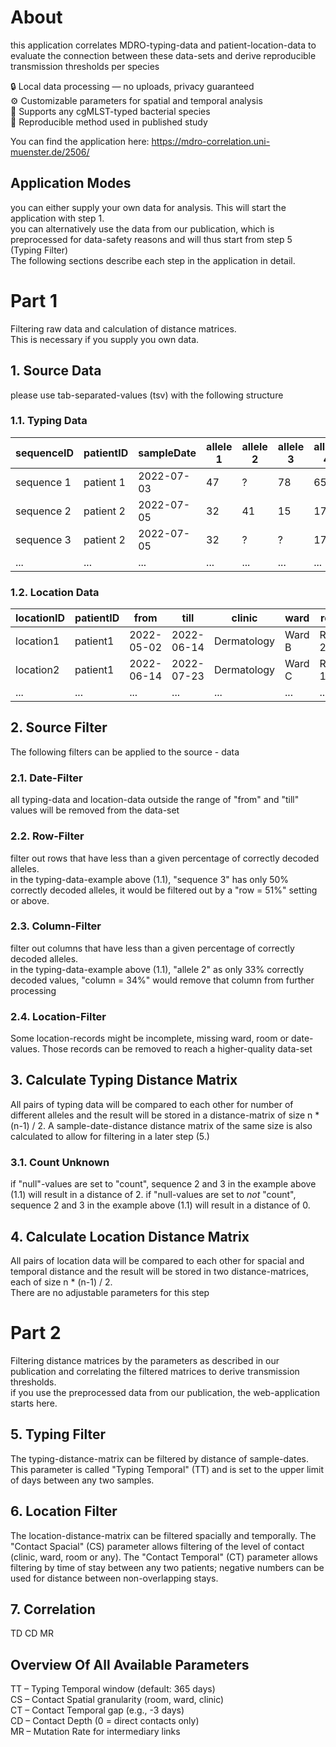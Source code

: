 # About
this application correlates MDRO-typing-data and patient-location-data
to evaluate the connection between these data-sets
and derive reproducible transmission thresholds per species


🔒 Local data processing — no uploads, privacy guaranteed  
⚙️ Customizable parameters for spatial and temporal analysis  
🧫 Supports any cgMLST-typed bacterial species  
🔁 Reproducible method used in published study  

You can find the application here: 
https://mdro-correlation.uni-muenster.de/2506/  


## Application Modes
you can either supply your own data for analysis. This will start the application with step 1.  
you can alternatively use the data from our publication, which is preprocessed for data-safety reasons and will thus start from step 5 (Typing Filter)  
The following sections describe each step in the application in detail.



# Part 1
Filtering raw data and calculation of distance matrices.   
This is necessary if you supply you own data.  

## 1. Source Data 
please use tab-separated-values (tsv) with the following structure

### 1.1. Typing Data
| sequenceID  | patientID  | sampleDate | allele 1 | allele 2 | allele 3 | allele 4 | ... |
| ----------- | ---------- | ---------- | -------- | -------- | -------- | -------- | --- |
| sequence 1  | patient 1  | 2022-07-03 | 47       | ?        | 78       | 65       | ... |
| sequence 2  | patient 2  | 2022-07-05 | 32       | 41       | 15       | 17       | ... |
| sequence 3  | patient 2  | 2022-07-05 | 32       | ?        | ?        | 17       | ... |
| ...         | ...        | ...        | ...      | ...      | ...      | ...      | ... |


### 1.2. Location Data
| locationID | patientID | from | till | clinic | ward | room |
| ---------- | --------- | ---- | ---- | ------ | ---- | ---- |  
| location1  | patient1  | 2022-05-02 | 2022-06-14 | Dermatology | Ward B | Room 23 |
| location2  | patient1  | 2022-06-14 | 2022-07-23 | Dermatology | Ward C | Room 12 |
| ...        | ...       | ...        | ...        | ...         | ...    | ...     |




## 2. Source Filter
The following filters can be applied to the source - data 

### 2.1. Date-Filter
all typing-data and location-data outside the range of "from" and "till" values will be removed from the data-set

### 2.2. Row-Filter
filter out rows that have less than a given percentage of correctly decoded alleles.  
in the typing-data-example above (1.1), "sequence 3" has only 50% correctly decoded alleles, 
it would be filtered out by a "row = 51%" setting or above.

### 2.3. Column-Filter
filter out columns that have less than a given percentage of correctly decoded alleles.  
in the typing-data-example above (1.1), "allele 2" as only 33% correctly decoded values, "column = 34%" would remove that column from further processing


### 2.4. Location-Filter
Some location-records might be incomplete, missing ward, room or date-values. Those records can be removed to reach a higher-quality data-set




## 3. Calculate Typing Distance Matrix
All pairs of typing data will be compared to each other for number of different alleles and the result will be stored in a distance-matrix of size n * (n-1) / 2. A sample-date-distance distance matrix of the same size is also calculated to allow for filtering in a later step (5.)

### 3.1. Count Unknown
if "null"-values are set to "count", sequence 2 and 3 in the example above (1.1) will result in a distance of 2.
if "null-values are set to *not* "count", sequence 2 and 3 in the example above (1.1) will result in a distance of 0.




## 4. Calculate Location Distance Matrix
All pairs of location data will be compared to each other for spacial and temporal distance and the result will be stored in two distance-matrices, each of size n * (n-1) / 2.  
There are no adjustable parameters for this step


# Part 2
Filtering distance matrices by the parameters as described in our publication and correlating the filtered matrices to derive transmission thresholds.  
if you use the preprocessed data from our publication, the web-application starts here.


## 5. Typing Filter
The typing-distance-matrix can be filtered by distance of sample-dates. This parameter is called
"Typing Temporal" (TT) and is set to the upper limit of days between any two samples.


## 6. Location Filter
The location-distance-matrix can be filtered spacially and temporally. The "Contact Spacial" (CS) parameter allows filtering of the level of contact (clinic, ward, room or any). The "Contact Temporal" (CT) parameter allows filtering by time of stay between any two patients; negative numbers can be used for distance between non-overlapping stays.


## 7. Correlation
TD
CD
MR



## Overview Of All Available Parameters 
TT – Typing Temporal window (default: 365 days)  
CS – Contact Spatial granularity (room, ward, clinic)  
CT – Contact Temporal gap (e.g., -3 days)  
CD – Contact Depth (0 = direct contacts only)  
MR – Mutation Rate for intermediary links  